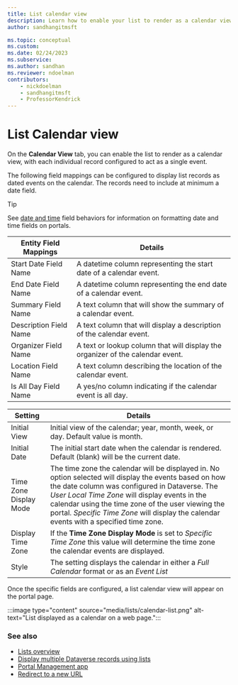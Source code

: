 ```yaml
---
title: List calendar view
description: Learn how to enable your list to render as a calendar view on a website.
author: sandhangitmsft

ms.topic: conceptual
ms.custom: 
ms.date: 02/24/2023
ms.subservice: 
ms.author: sandhan
ms.reviewer: ndoelman
contributors:
    - nickdoelman
    - sandhangitmsft
    - ProfessorKendrick
---
```


# List Calendar view

On the **Calendar View** tab, you can enable the list to render as a calendar view, with each individual record configured to act as a single event.

The following field mappings can be configured to display list records as dated events on the calendar. The records need to include at minimum a date field.

> [!Tip]
> See [date and time](behavior-format-date-time-field.md#date-and-time) field behaviors for information on formatting date and time fields on portals.

| Entity Field Mappings | Details |
| - | - |
| Start Date Field Name | A datetime column representing the start date of a calendar event. |
| End Date Field Name | A datetime column representing the end date of a calendar event. |
| Summary Field Name | A text column that will show the summary of a calendar event. |
| Description Field Name | A text column that will display a description of the calendar event. |
| Organizer Field Name | A text or lookup column that will display the organizer of the calendar event. |
| Location Field Name | A text column describing the location of the calendar event.|
| Is All Day Field Name | A yes/no column indicating if the calendar event is all day. |

| Setting | Details |
| - | - |
| Initial View | Initial view of the calendar; year, month, week, or day. Default value is month. |
| Initial Date | The initial start date when the calendar is rendered. Default (blank) will be the current date. |
| Time Zone Display Mode | The time zone the calendar will be displayed in. No option selected will display the events based on how the date column was configured in Dataverse. The *User Local Time Zone* will display events in the calendar using the time zone of the user viewing the portal. *Specific Time Zone* will display the calendar events with a specified time zone. |
| Display Time Zone | If the **Time Zone Display Mode** is set to *Specific Time Zone* this value will determine the time zone the calendar events are displayed. |
| Style | The setting displays the calendar in either a *Full Calendar* format or as an *Event List* |

Once the specific fields are configured, a list calendar view will appear on the portal page.

:::image type="content" source="media/lists/calendar-list.png" alt-text="List displayed as a calendar on a web page.":::

### See also

- [Lists overview](lists.md)
- [Display multiple Dataverse records using lists](/training/modules/portals-access-data-platform/2-entity-lists)
- [Portal Management app](portal-management-app.md)  
- [Redirect to a new URL](add-redirect-url.md)


